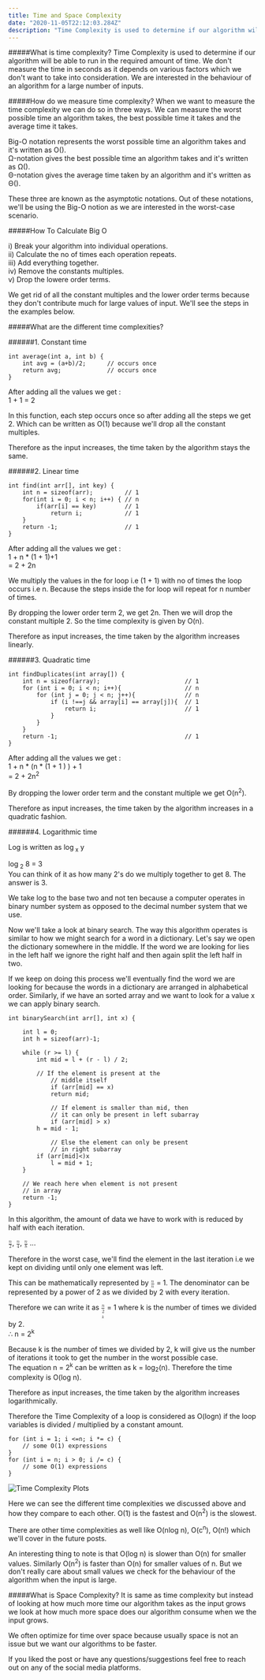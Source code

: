 ```yaml
---
title: Time and Space Complexity
date: "2020-11-05T22:12:03.284Z"
description: "Time Complexity is used to determine if our algorithm will be able to run in the required amount of time. We don't measure the time in seconds as it depends on various factors like..."
---
```


#####What is time complexity?
Time Complexity is used to determine if our algorithm will be able to run in the required amount of time. We don't measure the time in seconds as it depends on various factors which we don't want to take into consideration. We are interested in the behaviour of an algorithm for a large number of inputs.

#####How do we measure time complexity?
When we want to measure the time complexity we can do so in three ways. We can measure the worst possible time an algorithm takes, the best possible time it takes and the average time it takes.

Big-O notation represents the worst possible time an algorithm takes and it's written as O().\
Ω-notation gives the best possible time an algorithm takes and it's written as Ω().\
Θ-notation gives the average time taken by an algorithm and it's written as Θ().

These three are known as the asymptotic notations. Out of these notations, we'll be using the Big-O notion as we are interested in the worst-case scenario.

#####How To Calculate Big O

i\) Break your algorithm into individual operations.\
ii\) Calculate the no of times each operation repeats.\
iii\) Add everything together.\
iv\) Remove the constants multiples.\
v\) Drop the lowere order terms.

We get rid of all the constant multiples and the lower order terms because they don't contribute much for large values of input. We'll see the steps in the examples below.

#####What are the different time complexities?

######1. Constant time

```
int average(int a, int b) {
    int avg = (a+b)/2;      // occurs once
    return avg;             // occurs once
}
```

After adding all the values we get :\
1 + 1 = 2

In this function, each step occurs once so after adding all the steps we get 2. Which can be written as O(1) because we'll drop all the constant multiples.

Therefore as the input increases, the time taken by the algorithm stays the same.

######2. Linear time

```
int find(int arr[], int key) {
    int n = sizeof(arr);         // 1
    for(int i = 0; i < n; i++) { // n
        if(arr[i] == key)        // 1
            return i;            // 1
    }
    return -1;                   // 1
}
```

After adding all the values we get :\
1 + n \* (1 + 1)+1\
= 2 + 2n

We multiply the values in the for loop i.e (1 + 1) with no of times the loop occurs i.e n. Because the steps inside the for loop will repeat for n number of times.

By dropping the lower order term 2, we get 2n. Then we will drop the constant multiple 2. So the time complexity is given by O(n).

Therefore as input increases, the time taken by the algorithm increases linearly.

######3. Quadratic time

```
int findDuplicates(int array[]) {
    int n = sizeof(array);                        // 1
    for (int i = 0; i < n; i++){                  // n
        for (int j = 0; j < n; j++){              // n
            if (i !==j && array[i] == array[j]){  // 1
                return i;                         // 1
            }
        }
    }
    return -1;                                    // 1
}
```

After adding all the values we get :\
1 + n \* (n \* (1 + 1 ) ) + 1\
= 2 + 2n<sup>2</sup>

By dropping the lower order term and the constant multiple we get O(n<sup>2</sup>).

Therefore as input increases, the time taken by the algorithm increases in a quadratic fashion.

######4. Logarithmic time

Log is written as log<sub> x</sub> y

log<sub> 2</sub> 8 = 3\
You can think of it as how many 2's do we multiply together to get 8. The answer is 3.

We take log to the base two and not ten because a computer operates in binary number system as opposed to the decimal number system that we use.

Now we'll take a look at binary search. The way this algorithm operates is similar to how we might search for a word in a dictionary. Let's say we open the dictionary somewhere in the middle. If the word we are looking for lies in the left half we ignore the right half and then again split the left half in two.

If we keep on doing this process we'll eventually find the word we are looking for because the words in a dictionary are arranged in alphabetical order. Similarly, if we have an sorted array and we want to look for a value x we can apply binary search.

```
int binarySearch(int arr[], int x) {

    int l = 0;
    int h = sizeof(arr)-1;

    while (r >= l) {
        int mid = l + (r - l) / 2;

        // If the element is present at the
            // middle itself
            if (arr[mid] == x)
            return mid;

            // If element is smaller than mid, then
            // it can only be present in left subarray
            if (arr[mid] > x)
        h = mid - 1;

            // Else the element can only be present
            // in right subarray
    	if (arr[mid]<)x
    		l = mid + 1;
    }

    // We reach here when element is not present
    // in array
    return -1;
}
```

In this algorithm, the amount of data we have to work with is reduced by half with each iteration.

<math><mfrac><mi>n</mi><mi>2</mi></mfrac></math>, <math><mfrac><mi>n</mi><mi>4</mi></mfrac></math>, <math><mfrac><mi>n</mi><mi>8</mi></mfrac></math> ...

Therefore in the worst case, we'll find the element in the last iteration i.e we kept on dividing until only one element was left.

This can be mathematically represented by <math><mfrac><mi>n</mi><mi>n</mi></mfrac></math> = 1. The denominator can be represented by a power of 2 as we divided by 2 with every iteration.

Therefore we can write it as <math><mfrac><mi>n</mi><mi>2<sup>k</sup></mi></mfrac></math> = 1 where k is the number of times we divided by 2.\
∴ n = 2<sup>k</sup>

Because k is the number of times we divided by 2, k will give us the number of iterations it took to get the number in the worst possible case.\
The equation n = 2<sup>k</sup> can be written as k = log<sub>2</sub>(n). Therefore the time complexity is O(log n).

Therefore as input increases, the time taken by the algorithm increases logarithmically.

Therefore the Time Complexity of a loop is considered as O(logn) if the loop variables is divided / multiplied by a constant amount.

```
for (int i = 1; i <=n; i *= c) {
    // some O(1) expressions
}
for (int i = n; i > 0; i /= c) {
    // some O(1) expressions
}
```

![Time Complexity Plots](./time-complexity.png)

Here we can see the different time complexities we discussed above and how they compare to each other. O(1) is the fastest and O(n<sup>2</sup>) is the slowest.

There are other time complexities as well like O(nlog n), O(c<sup>n</sup>), O(n!) which we'll cover in the future posts.

An interesting thing to note is that O(log n) is slower than O(n) for smaller values. Similarly O(n<sup>2</sup>) is faster than O(n) for smaller values of n. But we don't really care about small values we check for the behaviour of the algorithm when the input is large.

#####What is Space Complexity?
It is same as time complexity but instead of looking at how much more time our algorithm takes as the input grows we look at how much more space does our algorithm consume when we the input grows.

We often optimize for time over space because usually space is not an issue but we want our algorithms to be faster.

If you liked the post or have any questions/suggestions feel free to reach out on any of the social media platforms.
